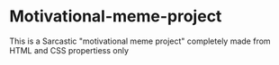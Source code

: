 # Motivational-meme-project
This is a Sarcastic "motivational meme project" completely made from HTML and CSS propertiess only 
